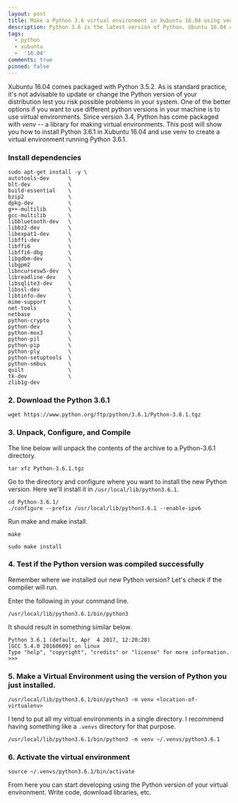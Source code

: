 ```yaml
---
layout: post
title: Make a Python 3.6 virtual environment in Xubuntu 16.04 using venv
description: Python 3.6 is the latest version of Python. Ubuntu 16.04 comes packaged with an earlier version. Learn how to install Python 3.6 on Xubuntu 16.04 and make a virtual environment using venv.
tags:
  - python
  - xubuntu
  -  '16.04'
comments: true
pinned: false
---
```


Xubuntu 16.04 comes packaged with Python 3.5.2. As is standard practice, it's not advisable to update or change the Python version of your distribution lest you risk possible problems in your system. One of the better options if you want to use different python versions in your machine is to use virtual environments. Since version 3.4, Python has come packaged with *venv* -- a library for making virtual environments. This post will show you how to install Python 3.6.1 in Xubuntu 16.04 and use venv to create a virtual environment running Python 3.6.1.


### Install dependencies

```shell
sudo apt-get install -y \
autotools-dev      \
blt-dev            \
build-essential    \
bzip2              \
dpkg-dev           \
g++-multilib       \
gcc-multilib       \
libbluetooth-dev   \
libbz2-dev         \
libexpat1-dev      \
libffi-dev         \
libffi6            \
libffi6-dbg        \
libgdbm-dev        \
libgpm2            \
libncursesw5-dev   \
libreadline-dev    \
libsqlite3-dev     \
libssl-dev         \
libtinfo-dev       \
mime-support       \
net-tools          \
netbase            \
python-crypto      \
python-dev         \
python-mox3        \
python-pil         \
python-pip         \
python-ply         \
python-setuptools  \
python-smbus       \
quilt              \
tk-dev             \
zlib1g-dev
```

### 2. Download the Python 3.6.1

```shell
wget https://www.python.org/ftp/python/3.6.1/Python-3.6.1.tgz
```

### 3. Unpack, Configure, and Compile

The line below will unpack the contents of the archive to a Python-3.6.1 directory.

```shell
tar xfz Python-3.6.1.tgz
```

Go to the directory and configure where you want to install the new Python version. Here we'll install it in ```/usr/local/lib/python3.6.1```.

```shell
cd Python-3.6.1/
./configure --prefix /usr/local/lib/python3.6.1 --enable-ipv6
```

Run make and make install.

```shell
make
```

```shell
sudo make install
```

### 4. Test if the Python version was compiled successfully

Remember where we installed our new Python version? Let's check if the compiler will run.

Enter the following in your command line.

```shell
/usr/local/lib/python3.6.1/bin/python3
```

It should result in something similar below.

```shell
Python 3.6.1 (default, Apr  4 2017, 12:20:28)
[GCC 5.4.0 20160609] on linux
Type "help", "copyright", "credits" or "license" for more information.
>>>
```

### 5. Make a Virtual Environment using the version of Python you just installed.

```shell
/usr/local/lib/python3.6.1/bin/python3 -m venv <location-of-virtualenv>
```

I tend to put all my virtual environments in a single directory. I recommend having something like a ```.venvs``` directory for that purpose.

```shell
/usr/local/lib/python3.6.1/bin/python3 -m venv ~/.venvs/python3.6.1
```

### 6. Activate the virtual environment

```shell
source ~/.venvs/python3.6.1/bin/activate
```

From here you can start developing using the Python version of your virtual environment. Write code, download libraries, etc.
